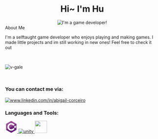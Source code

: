 ### 

<h1 align = "center">Hi~ I'm Hu</h1>
<div align="center" width="50">
  <image src="https://github.com/Huthien/Hu/blob/main/custom/gamedev.gif?raw=true" alt= "I'm a game developer!"/>
</div>

<div>About Me
  <p align = "left">
    I'm a selftaught game developer who enjoys playing and making games. I made little projects and im still working in new ones! Feel free to check it out
  </p>
</div>


<div align = "left">
  <br><p><img align="center" src="https://github-readme-streak-stats.herokuapp.com/?user=v-gale&theme=chartreuse-dark" alt="v-gale"/></p></br>
</div>

<p align="left">
<h3 align = "left">You can contact me via:</h3>
<a href="https://linkedin.com/in/www.linkedin.com/in/abigail-corceiro" target="blank"><img align="center" src="https://raw.githubusercontent.com/rahuldkjain/github-profile-readme-generator/master/src/images/icons/Social/linked-in-alt.svg" alt="www.linkedin.com/in/abigail-corceiro" height="30" width="40" /></a>
</p>

<h3 align="left">Languages and Tools:</h3>
<p align="left"> <a href="https://www.w3schools.com/cs/" target="_blank" rel="noreferrer"> <img src="https://raw.githubusercontent.com/devicons/devicon/master/icons/csharp/csharp-original.svg" alt="csharp" width="40" height="40"/>  </a> <a href="https://unity.com/" target="_blank" rel="noreferrer"> <img src="https://www.vectorlogo.zone/logos/unity3d/unity3d-icon.svg" alt="unity" width="40" height="40"/> </a> <a><img src="https://www.vectorlogo.zone/logos/godotengine/godotengine-icon.svg" width="40" height="40"> </a>

<!--
**Huthien/Hu** is a ✨ _special_ ✨ repository because its `README.md` (this file) appears on your GitHub profile.

Here are some ideas to get you started:

- 🔭 I’m currently working on ...
- 🌱 I’m currently learning ...
- 👯 I’m looking to collaborate on ...
- 🤔 I’m looking for help with ...
- 💬 Ask me about ...
- 📫 How to reach me: ...
- 😄 Pronouns: ...![gamedev](https://github.com/user-attachments/assets/a0dc806b-7320-4c1a-ab36-b61aea721db2)
![gamedev](https://github.com/user-attachments/assets/cddf1c93-d936-47f1-b9e2-165fa22b3af9)

- ⚡ Fun fact: ...
-->
